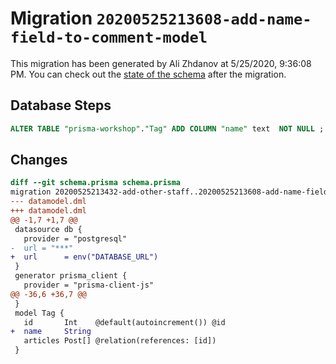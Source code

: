 # Migration `20200525213608-add-name-field-to-comment-model`

This migration has been generated by Ali Zhdanov at 5/25/2020, 9:36:08 PM.
You can check out the [state of the schema](./schema.prisma) after the migration.

## Database Steps

```sql
ALTER TABLE "prisma-workshop"."Tag" ADD COLUMN "name" text  NOT NULL ;
```

## Changes

```diff
diff --git schema.prisma schema.prisma
migration 20200525213432-add-other-staff..20200525213608-add-name-field-to-comment-model
--- datamodel.dml
+++ datamodel.dml
@@ -1,7 +1,7 @@
 datasource db {
   provider = "postgresql"
-  url = "***"
+  url      = env("DATABASE_URL")
 }
 generator prisma_client {
   provider = "prisma-client-js"
@@ -36,6 +36,7 @@
 }
 model Tag {
   id       Int    @default(autoincrement()) @id
+  name     String
   articles Post[] @relation(references: [id])
 }
```


